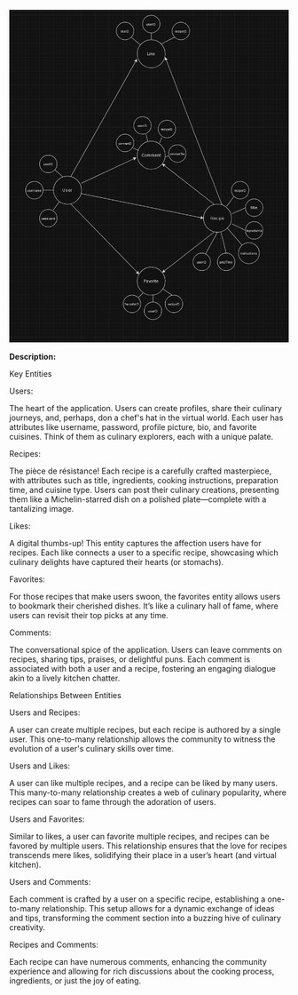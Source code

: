 ![Conceptual model picture](./ConceptualModel.PNG)

**Description:**

Key Entities

Users:

The heart of the application. Users can create profiles, share their culinary journeys, and, perhaps, don a chef's hat in the virtual world. Each user has attributes like username, password, profile picture, bio, and favorite cuisines. Think of them as culinary explorers, each with a unique palate.

Recipes:

The pièce de résistance! Each recipe is a carefully crafted masterpiece, with attributes such as title, ingredients, cooking instructions, preparation time, and cuisine type. Users can post their culinary creations, presenting them like a Michelin-starred dish on a polished plate—complete with a tantalizing image.

Likes:

A digital thumbs-up! This entity captures the affection users have for recipes. Each like connects a user to a specific recipe, showcasing which culinary delights have captured their hearts (or stomachs).

Favorites:

For those recipes that make users swoon, the favorites entity allows users to bookmark their cherished dishes. It’s like a culinary hall of fame, where users can revisit their top picks at any time.

Comments:

The conversational spice of the application. Users can leave comments on recipes, sharing tips, praises, or delightful puns. Each comment is associated with both a user and a recipe, fostering an engaging dialogue akin to a lively kitchen chatter.

Relationships Between Entities

Users and Recipes: 

A user can create multiple recipes, but each recipe is authored by a single user. This one-to-many relationship allows the community to witness the evolution of a user's culinary skills over time.

Users and Likes: 

A user can like multiple recipes, and a recipe can be liked by many users. This many-to-many relationship creates a web of culinary popularity, where recipes can soar to fame through the adoration of users.

Users and Favorites: 

Similar to likes, a user can favorite multiple recipes, and recipes can be favored by multiple users. This relationship ensures that the love for recipes transcends mere likes, solidifying their place in a user’s heart (and virtual kitchen).

Users and Comments: 

Each comment is crafted by a user on a specific recipe, establishing a one-to-many relationship. This setup allows for a dynamic exchange of ideas and tips, transforming the comment section into a buzzing hive of culinary creativity.

Recipes and Comments: 

Each recipe can have numerous comments, enhancing the community experience and allowing for rich discussions about the cooking process, ingredients, or just the joy of eating.
